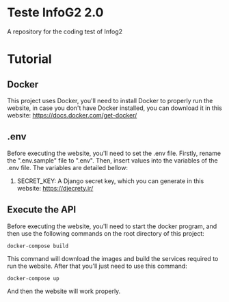 # Teste InfoG2 2.0

A repository for the coding test of Infog2

# Tutorial

## Docker
This project uses Docker, you'll need to install Docker to properly run the website, in case you don't have Docker installed, you can download it in this website: https://docs.docker.com/get-docker/

## .env
Before executing the website, you'll need to set the .env file. Firstly, rename the ".env.sample" file to ".env". Then, insert values into the variables of the .env file. The variables are detailed bellow:

1. SECRET_KEY: A Django secret key, which you can generate in this website: https://djecrety.ir/
  
## Execute the API
 
Before executing the website, you'll need to start the docker program, and then use the following commands on the root directory of this project:

``` docker-compose build ```

This command will download the images and build the services required to run the website. After that you'll just need to use this command:

``` docker-compose up ```

And then the website will work properly.
